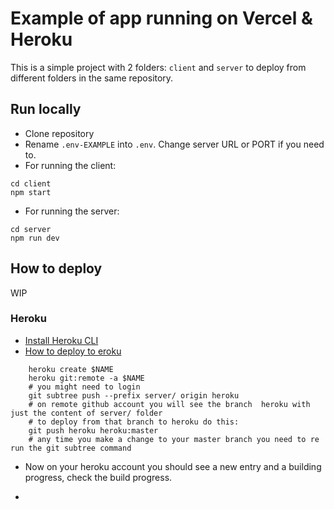 # Example of app running on Vercel & Heroku

This is a simple project with 2 folders: `client` and `server` to deploy from different folders in the same repository.

## Run locally

- Clone repository
- Rename `.env-EXAMPLE` into `.env`. Change server URL or PORT if you need to.
- For running the client:

```
cd client
npm start
```

- For running the server:

```
cd server
npm run dev
```

## How to deploy

WIP

### Heroku

- [Install Heroku CLI](https://devcenter.heroku.com/articles/heroku-cli#download-and-install)
- [How to deploy to eroku](https://devcenter.heroku.com/articles/git)

```ssh
    heroku create $NAME
    heroku git:remote -a $NAME
    # you might need to login
    git subtree push --prefix server/ origin heroku
    # on remote github account you will see the branch  heroku with just the content of server/ folder
    # to deploy from that branch to heroku do this:
    git push heroku heroku:master
    # any time you make a change to your master branch you need to re run the git subtree command
```

- Now on your heroku account you should see a new entry and a building progress, check the build progress.

-
